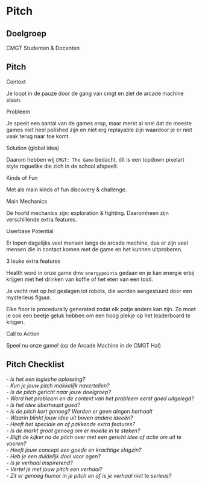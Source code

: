 # Pitch


## Doelgroep
CMGT Studenten & Docenten


## Pitch


Context 

Je loopt in de pauze door de gang van cmgt en ziet de arcade machine staan.


Probleem

Je speelt een aantal van de games erop, maar merkt al snel dat de meeste games niet heel polished zijn en niet erg replayable zijn waardoor je er niet vaak terug naar toe komt.


Solution (global idea)

Daarom hebben wij `CMGT: The Game` bedacht, dit is een topdown pixelart style roguelike die zich in de school afspeelt.


Kinds of Fun

Met als main kinds of fun discovery & challenge.


Main Mechanics

De hoofd mechanics zijn: exploration & fighting. Daaromheen zijn verschillende extra features.


Userbase Potential

Er lopen dagelijks veel mensen langs de arcade machine, dus er zijn veel mensen die in contact komen met de game en het kunnen uitproberen.


3 leuke extra features

Health word in onze game dmv `energypoints` gedaan en je kan energie erbij krijgen met het drinken van koffie of het eten van een tosti.

Je vecht met op hol geslagen iot robots, die worden aangestuurd door een mysterieus figuur.

Elke floor is procedurally generated zodat elk potje anders kan zijn. Zo moet je ook een beetje geluk hebben om een hoog plekje op het leaderboard te krijgen.


Call to Action

Speel nu onze game! (op de Arcade Machine in de CMGT Hal)


## Pitch Checklist

*- Is het een logische oplossing?*   
*- Kun je jouw pitch makkelijk navertellen?*   
*- Is de pitch gericht naar jouw doelgroep?*   
*- Word het probleem en de context van het probleem eerst goed uitgelegd?*   
*- Is het idee überhaupt goed?*   
*- Is de pitch kort genoeg? Worden er geen dingen herhaalt*   
*- Waarin blinkt jouw idee uit boven andere ideeën?*   
*- Heeft het speciale en of pakkende extra features?*   
*- Is de markt groot genoeg om er moeite in te steken?*   
*- Blijft de kijker na de pitch over met een gericht idee of actie om uit te voeren?*   
*- Heeft jouw concept een goede en krachtige slagzin?*   
*- Heb je een duidelijk doel voor ogen?*   
*- Is je verhaal inspirerend?*   
*- Vertel je met jouw pitch een verhaal?*   
*- Zit er genoeg humor in je pitch en of is je verhaal niet te serieus?*    